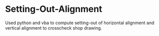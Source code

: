 # Setting-Out-Alignment
Used python and vba to compute setting-out of horizontal alignment and vertical alignment to crosscheck shop drawing.
